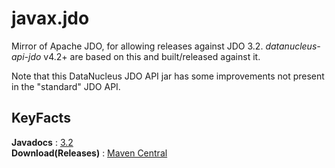 # javax.jdo

Mirror of Apache JDO, for allowing releases against JDO 3.2.
_datanucleus-api-jdo_ v4.2+ are based on this and built/released against it.

Note that this DataNucleus JDO API jar has some improvements not present in the "standard" JDO API.


## KeyFacts

__Javadocs__ : [3.2](http://www.datanucleus.org/javadocs/javax.jdo/3.2/)  
__Download(Releases)__ : [Maven Central](http://central.maven.org/maven2/org/datanucleus/javax.jdo)  

